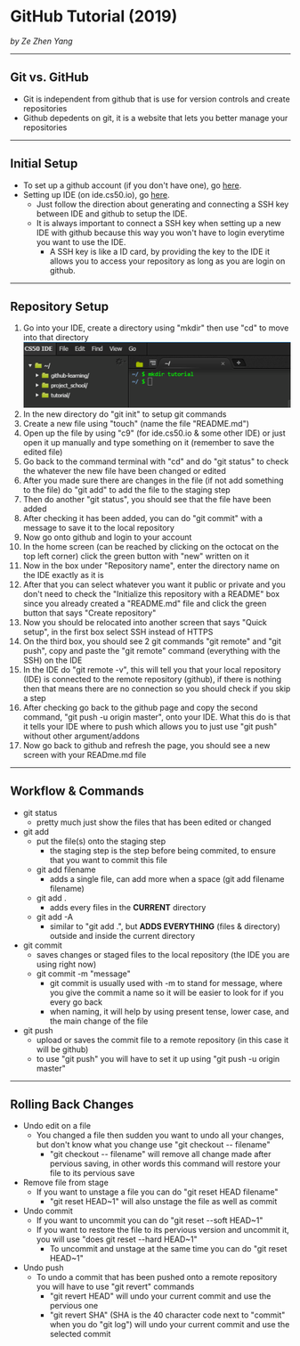 # GitHub Tutorial (2019)

*by Ze Zhen Yang*

---
## Git vs. GitHub
- Git is independent from github that is use for version controls and create repositories
- Github depedents on git, it is a website that lets you better manage your repositories


---
## Initial Setup
- To set up a github account (if you don't have one), go [here](https://github.com/join?source=header-home). 
- Setting up IDE (on ide.cs50.io), go [here](https://github.com/hstatsep/ide50).
    - Just follow the direction about generating and connecting a SSH key between IDE and github to setup the IDE. 
    - It is always important to connect a SSH key when setting up a new IDE with github because this way you won't have to login everytime you want to use the IDE.
        - A SSH key is like a ID card, by providing the key to the IDE it allows you to access your repository as long as you are login on github.

---
## Repository Setup
1. Go into your IDE, create a directory using "mkdir" then use "cd" to move into that directory <img src="/image/tutorial_folder.PNG" alt="tutorial folder">
2. In the new directory do "git init" to setup git commands
3. Create a new file using "touch" (name the file "README.md")
4. Open up the file by using "c9" (for ide.cs50.io & some other IDE) or just open it up manually and type something on it (remember to save the edited file)
5. Go back to the command terminal with "cd" and do "git status" to check the whatever the new file have been changed or edited
6. After you made sure there are changes in the file (if not add something to the file) do "git add" to add the file to the staging step
7. Then do another "git status", you should see that the file have been added
8. After checking it has been added, you can do "git commit" with a message to save it to the local repository
9. Now go onto github and login to your account
10. In the home screen (can be reached by clicking on the octocat on the top left corner) click the green button with "new" written on it
11. Now in the box under "Repository name", enter the directory name on the IDE exactly as it is
12. After that you can select whatever you want it public or private and you don't need to check the "Initialize this repository with a README" box since you already created a "README.md" file and click the green button that says "Create repository"
13. Now you should be relocated into another screen that says "Quick setup", in the first box select SSH instead of HTTPS
14. On the third box, you should see 2 git commands "git remote" and "git push", copy and paste the "git remote" command (everything with the SSH) on the IDE
15. In the IDE do "git remote -v", this will tell you that your local repository (IDE) is connected to the remote repository (github), if there is nothing then that means there are no connection so you should check if you skip a step
16. After checking go back to the github page and copy the second command, "git push -u origin master", onto your IDE. What this do is that it tells your IDE where to push which allows you to just use "git push" without other argument/addons
17. Now go back to github and refresh the page, you should see a new screen with your READme.md file


---
## Workflow & Commands
- git status
    - pretty much just show the files that has been edited or changed
- git add
    -  put the file(s) onto the staging step
        - the staging step is the step before being commited, to ensure that you want to commit this file
    - git add filename
        - adds a single file, can add more when a space (git add filename filename)
    - git add .
        - adds every files in the **CURRENT** directory
    - git add -A
        - similar to "git add .", but **ADDS EVERYTHING** (files & directory) outside and inside the current directory
- git commit
    - saves changes or staged files to the local repository (the IDE you are using right now)
    - git commit -m "message"
        - git commit is usually used with -m to stand for message, where you give the commit a name so it will be easier to look for if you every go back
        - when naming, it will help by using present tense, lower case, and the main change of the file
- git push
    - upload or saves the commit file to a remote repository (in this case it will be github)
    - to use "git push" you will have to set it up using "git push -u origin master"

---
## Rolling Back Changes
- Undo edit on a file
    - You changed a file then sudden you want to undo all your changes, but don't know what you change use "git checkout -- filename"
        - "git checkout -- filename" will remove all change made after pervious saving, in other words this command will restore your file to its pervious save
- Remove file from stage
    - If you want to unstage a file you can do "git reset HEAD filename"
        - "git reset HEAD~1" will also unstage the file as well as commit
- Undo commit
    - If you want to uncommit you can do "git reset --soft HEAD~1"
    - If you want to restore the file to its pervious version and uncommit it, you will use "does git reset --hard HEAD~1"
        - To uncommit and unstage at the same time you can do "git reset HEAD~1"
- Undo push
    - To undo a commit that has been pushed onto a remote repository you will have to use "git revert" commands
        - "git revert HEAD" will undo your current commit and use the pervious one
        - "git revert SHA" (SHA is the 40 character code next to "commit" when you do "git log") will undo your current commit and use the selected commit